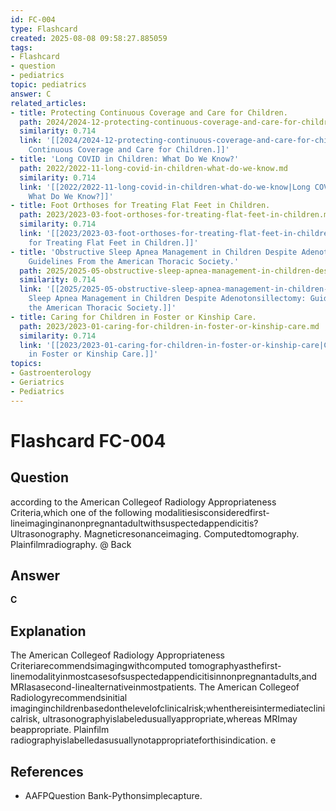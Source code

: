 ```yaml
---
id: FC-004
type: Flashcard
created: 2025-08-08 09:58:27.885059
tags:
- Flashcard
- question
- pediatrics
topic: pediatrics
answer: C
related_articles:
- title: Protecting Continuous Coverage and Care for Children.
  path: 2024/2024-12-protecting-continuous-coverage-and-care-for-children.md
  similarity: 0.714
  link: '[[2024/2024-12-protecting-continuous-coverage-and-care-for-children|Protecting
    Continuous Coverage and Care for Children.]]'
- title: 'Long COVID in Children: What Do We Know?'
  path: 2022/2022-11-long-covid-in-children-what-do-we-know.md
  similarity: 0.714
  link: '[[2022/2022-11-long-covid-in-children-what-do-we-know|Long COVID in Children:
    What Do We Know?]]'
- title: Foot Orthoses for Treating Flat Feet in Children.
  path: 2023/2023-03-foot-orthoses-for-treating-flat-feet-in-children.md
  similarity: 0.714
  link: '[[2023/2023-03-foot-orthoses-for-treating-flat-feet-in-children|Foot Orthoses
    for Treating Flat Feet in Children.]]'
- title: 'Obstructive Sleep Apnea Management in Children Despite Adenotonsillectomy:
    Guidelines From the American Thoracic Society.'
  path: 2025/2025-05-obstructive-sleep-apnea-management-in-children-despite-adeno.md
  similarity: 0.714
  link: '[[2025/2025-05-obstructive-sleep-apnea-management-in-children-despite-adeno|Obstructive
    Sleep Apnea Management in Children Despite Adenotonsillectomy: Guidelines From
    the American Thoracic Society.]]'
- title: Caring for Children in Foster or Kinship Care.
  path: 2023/2023-01-caring-for-children-in-foster-or-kinship-care.md
  similarity: 0.714
  link: '[[2023/2023-01-caring-for-children-in-foster-or-kinship-care|Caring for Children
    in Foster or Kinship Care.]]'
topics:
- Gastroenterology
- Geriatrics
- Pediatrics
---
```


# Flashcard FC-004

## Question

according to the American Collegeof Radiology Appropriateness Criteria,which one of the following modalitiesisconsideredfirst-lineimaginginanonpregnantadultwithsuspectedappendicitis? Ultrasonography. Magneticresonanceimaging. Computedtomography. Plainfilmradiography. @ Back

## Answer

**C**

## Explanation

The American Collegeof Radiology Appropriateness Criteriarecommendsimagingwithcomputed tomographyasthefirst-linemodalityinmostcasesofsuspectedappendicitisinnonpregnantadults,and MRIasasecond-linealternativeinmostpatients. The American Collegeof Radiologyrecommendsinitial imaginginchildrenbasedonthelevelofclinicalrisk;whenthereisintermediateclinicalrisk, ultrasonographyislabeledusuallyappropriate,whereas MRImay beappropriate. Plainfilm radiographyislabelledasusuallynotappropriateforthisindication. e

## References

- AAFPQuestion Bank-Pythonsimplecapture.

